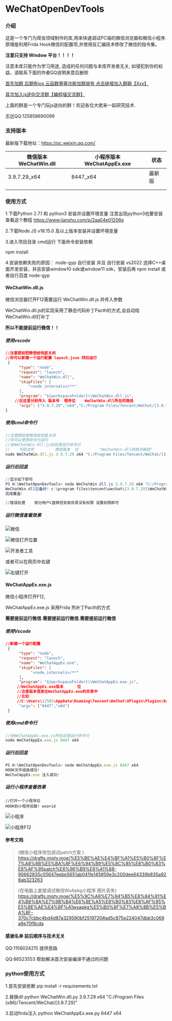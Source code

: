 # WeChatOpenDevTools

### 介绍

这是一个专门为爬虫领域制作的库,用来快速调试PC端的微信浏览器和微信小程序.原理是利用Frida Hook微信的配置项,并使用反汇编技术修改了微信的指令集。

**注意只支持 Window 平台！！！！**

注意本库只能作为学习用途, 造成的任何问题与本库开发者无关, 如侵犯到你的权益，请联系下面的作者QQ说明来意后删除

[首先加群 后期有ios 云函数等等功能加群就有 点击链接加入群聊【Xxx】](http://qm.qq.com/cgi-bin/qm/qr?_wv=1027&k=x2yBQWD3THmfJC5-hK2V3N9Y4248zjRb&authKey=4%2B15bDGtmriuZ7z9DVlEln0TDeLjNrxo9FFdSWTf6%2FylPugMrVYCmrvydBzFX32S&noverify=0&group_code=797747562)

[其次加入js逆向交流群【编程喵交流群】](http://qm.qq.com/cgi-bin/qm/qr?_wv=1027&k=6egP5tm2rrUCPOJj0j52PCyL5MM6YuYP&authKey=89mtVgStEuC85eDLVx6bRFhlTiqgjd6NmYIaICLYDGkfLExrLxHafFBoWakKfn4N&noverify=0&group_code=850969908)                             

上面的群是一个专门玩js逆向的群！欢迎各位大佬来一起研究技术.



志远QQ:125858690099

### 支持版本
最新版下载地址：https://pc.weixin.qq.com/

| 微信版本 WeChatWin.dll | 小程序版本  WeChatAppEx.exe | 状态   |
| ---------------------- | --------------------------- | ------ |
| 3.9.7.29_x64           | 8447_x64                    | 最新版 |
|                        |                             |        |
|                        |                             |        |



### 使用方式

1.下载Python 2.7.1  和 python3 安装并设置环境变量
注意出现python3也要安装  查看这个教程 https://www.jianshu.com/p/2aa04e01206e  

2.下载Node.JS  v18.15.0 及以上版本安装并设置环境变量

3.进入项目目录 cmd运行 下面命令安装依赖

npm install

4.安装依赖失败的原因：
     node-gyp 自行安装 并且 自行安装 vs2022 选择C++桌面开发安装，并且安装window10 sdk或window11 sdk，安装后再 npm install
     或者自行百度 node-gyp
     

####  WeChatWin.dll.js 

微信浏览器打开F12需要运行 WeChatWin.dll.js  并传入参数

WeChatWin.dll.js的实现采用了静态代码补丁Pacth的方式,会自动给WeChatWin.dll打补丁

**所以不能提前运行微信！！** 

##### 使用vscode

```json
//注意提前把微信给彻底关闭 
//你可以新建一个运行配置 launch.json 然后运行
 {
      "type": "node",
      "request": "launch",
      "name": "WeChatWin.dll",
      "skipFiles": [
          "<node_internals>/**"
      ],
      "program": "${workspaceFolder}\\WeChatWin.dll.js",
    //在这里分别传入 版本号  程序位    WeChatWin.dll所在的路径
      "args": ["3.9.7.29","x64","C:/Program Files/Tencent/WeChat/[3.9.7.29]"]
}
```

##### 使用cmd命令行

```js
//注意提前把微信给彻底关闭 
//你可以使用命令行运行
//在WeChatWin.dll.js的目录运行命令行
//    代码文件         微信版本  位         "WeChatWin.dll的绝对路径"
node WeChatWin.dll.js 3.9.7.29 x64 "C:/Program Files/Tencent/WeChat/[3.9.7.29]"
```

##### 运行后回显

```powershell
//显示如下即可
PS H:\WeChatOpenDevTools> node WeChatWin.dll.js 3.9.7.29 x64 "C:/Program Files/Tencent/WeChat/[3.9.7.29]"
WeChatWin.dll已备份! c:\program files\tencent\wechat\[3.9.7.29]\WeChatWin_old.dll
完成覆盖!

//错误处理    部分用户C盘微信安装目录没有权限 设置权限即可
```

##### 运行微信查看效果

![微信](./doc/png/wx01.png)

![微信打开位置](./doc/png/wx02.png)

![开发者工具](./doc/png/wx03.png)

或者可以在网页中右键

![右键打开](./doc/png/wx04.png)

#### WeChatAppEx.exe.js 

微信小程序打开F12,

WeChatAppEx.exe.js 采用Frida 热补丁Pacth的方式

**需要提前运行微信.需要提前运行微信.需要提前运行微信**

##### 使用Vscode

```json
//新建一个运行配置
 {
      "type": "node",
      "request": "launch",
      "name": "WeChatAppEx.exe",
      "skipFiles": [
           "<node_internals>/**"
      ],
      "program": "${workspaceFolder}\\WeChatAppEx.exe.js",
     //WeChatAppEx.exe版本      位
     //注意版本信息在WeChatAppEx.exe的目录中
     //比如                                                                     版本
     //C:\Users\12585\AppData\Roaming\Tencent\WeChat\XPlugin\Plugins\RadiumWMPF\8447\extracted\runtime
      "args": ["8447","x64"]
 }
```

##### 使用cmd命令行

```js
//在WeChatAppEx.exe.js所在目录运行命令行
node WeChatAppEx.exe.js 8447 x64
```

##### 运行后回显

```js
PS H:\WeChatOpenDevTools> node WeChatAppEx.exe.js 8447 x64
HOOK文件组装成功!
WeChatAppEx.exe 注入成功!

```

##### 运行小程序查看效果

```
//打开一个小程序后
HOOK到小程序加载! wxa+id
```

![小程序](./doc/png/wx05.png)

![小程序F12](./doc/png/wx06.png)

#### 参考文档

> (微信小程序改包调试patch方案 ) https://drafts.misty.moe/%E5%BE%AE%E4%BF%A1%E5%B0%8F%E7%A8%8B%E5%BA%8F%E6%94%B9%E5%8C%85%E8%B0%83%E8%AF%95patch%E6%96%B9%E6%A1%88-90662835c05647eebe5651ab041fe145#59e3c200dee64339b835a928ab323263 
>
> (在电脑上直接调试微信WxApkg小程序 图片丢失) https://drafts.misty.moe/%E5%9C%A8%E7%94%B5%E8%84%91%E4%B8%8A%E7%9B%B4%E6%8E%A5%E8%B0%83%E8%AF%95%E5%BE%AE%E4%BF%A1wxapkg%E5%B0%8F%E7%A8%8B%E5%BA%8F-370c7cbbc4bd4d87a329590bf2519720#ad5c875e224047dbb3c069a6e70f8cda

#### 感谢名单    前后顺序与技术无关

QQ:1156024215     提供思路

QQ:86523553         帮助解决首次安装编译不通过的问题


### python使用方式

1.首先安装依赖 pip install -r requirements.txt

2.替换dll python WeChatWin.dll.py 3.9.7.29 x64 "C:/Program Files (x86)/Tencent/WeChat/[3.9.7.29]"

3.启动firda注入 python WeChatAppEx.exe.py 8447 x64

